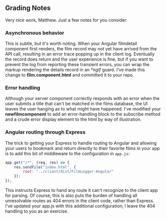 ## Grading Notes

Very nice work, Matthew. Just a few notes for you consider:

### Asynchronous behavior

This is subtle, but it's worth noting. When your Angular filmdetail component first renders, the film record may not yet have arrived from the API call, resulting in an error trace popping up in the client log. Eventually the record does return and the user experience is fine, but if you want to prevent the log from reporting these transient errors, you can wrap the markup rendering the details record in an _*ngIf_ guard. I've made this change to **film.component.html** and committed it to your repo.

### Error handling

Although your server component correctly responds with an error when the user submits a title that can't be matched in the films database, the UI leaves the user hanging as to what might have happened. I've modified your **newfilmcomponent** to add an error-handling block to the subscribe method and a crude error display element to the html by way of illustration.

### Angular routing through Express

The trick to getting your Express to handle routing to Angular and allowing your users to bookmark and return directly to their favorite films in your app is to add this bit of middleware to the configuration in `app.js`:

```javascript
app.get("/*", (req, res) => {
	res.sendFile("index.html", {
		root: "../client/dist/FilmLogger-Angular"
	});
});
```

This instructs Express to hand any route it can't recognize to the client app for parsing. Of course, this is also puts the burden of handling all unresolvable routes as 404 errors in the client code, rather than Express. I've updated your app.js with this additional configuration; I leave the 404 handling to you as an exercise.

